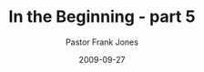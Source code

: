 ---
lunr: "true"
title: "In the Beginning - part 5"
author: "Pastor Frank Jones"
postDate: "09-27-2009"
date: 2009-09-27
category: "sermons"
slug: "2009/09/InTheBeginning_part5"
icon: microphone
audioLink: "InTheBeginning_part5"
tags: [beginning]
mp3: "InTheBeginning_part5/09272209.mp3"
ogg: "InTheBeginning_part5/09272209.ogg"
linkurl: "https://archive.org/download/InTheBeginning_part5/InTheBeginning_part5_files.xml"
ipath: "https://archive.org/download/InTheBeginning_part5/09272209.mp3"
layout: sermon.html
---